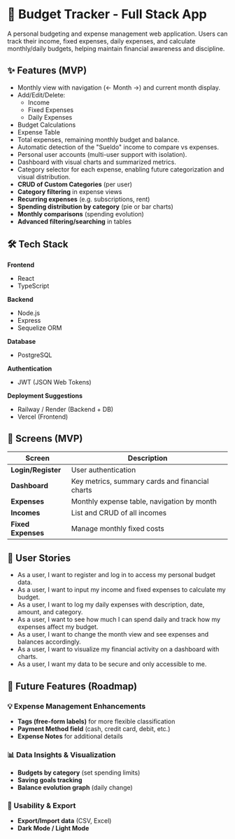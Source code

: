# 💸 Budget Tracker - Full Stack App

A personal budgeting and expense management web application. Users can track their income, fixed expenses, daily expenses, and calculate monthly/daily budgets, helping maintain financial awareness and discipline.

## ✨ Features (MVP)

- Monthly view with navigation (← Month →) and current month display.
- Add/Edit/Delete:
  - Income
  - Fixed Expenses
  - Daily Expenses
- Budget Calculations
- Expense Table
- Total expenses, remaining monthly budget and balance.
- Automatic detection of the "Sueldo" income to compare vs expenses.
- Personal user accounts (multi-user support with isolation).
- Dashboard with visual charts and summarized metrics.
- Category selector for each expense, enabling future categorization and visual distribution.
- **CRUD of Custom Categories** (per user)
- **Category filtering** in expense views
- **Recurring expenses** (e.g. subscriptions, rent)
- **Spending distribution by category** (pie or bar charts)
- **Monthly comparisons** (spending evolution)
- **Advanced filtering/searching** in tables

## 🛠️ Tech Stack

**Frontend**
- React
- TypeScript

**Backend**
- Node.js
- Express
- Sequelize ORM

**Database**
- PostgreSQL

**Authentication**
- JWT (JSON Web Tokens)

**Deployment Suggestions**
- Railway / Render (Backend + DB)
- Vercel (Frontend)

## 📱 Screens (MVP)

| Screen        | Description |
|---------------|-------------|
| **Login/Register** | User authentication |
| **Dashboard** | Key metrics, summary cards and financial charts |
| **Expenses** | Monthly expense table, navigation by month |
| **Incomes** | List and CRUD of all incomes |
| **Fixed Expenses** | Manage monthly fixed costs |

## 🧠 User Stories

- As a user, I want to register and log in to access my personal budget data.
- As a user, I want to input my income and fixed expenses to calculate my budget.
- As a user, I want to log my daily expenses with description, date, amount, and category.
- As a user, I want to see how much I can spend daily and track how my expenses affect my budget.
- As a user, I want to change the month view and see expenses and balances accordingly.
- As a user, I want to visualize my financial activity on a dashboard with charts.
- As a user, I want my data to be secure and only accessible to me.

## 🔮 Future Features (Roadmap)

### 💡 Expense Management Enhancements
- **Tags (free-form labels)** for more flexible classification
- **Payment Method field** (cash, credit card, debit, etc.)
- **Expense Notes** for additional details

### 📊 Data Insights & Visualization
- **Budgets by category** (set spending limits)
- **Saving goals tracking**
- **Balance evolution graph** (daily change)

### 🧰 Usability & Export
- **Export/Import data** (CSV, Excel)
- **Dark Mode / Light Mode**
